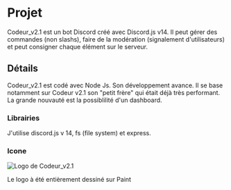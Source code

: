 # Projet
Codeur_v2.1 est un bot Discord créé avec Discord.js v14. Il peut gérer des commandes (non slashs), faire de la modération (signalement d'utilisateurs) et peut consigner chaque élément sur le serveur.
## Détails
Codeur_v2.1 est codé avec Node Js. Son développement avance. Il se base notamment sur Codeur v2.1 son "petit frère" qui était déjà très performant. La grande nouvauté est la possiblilité d'un dashboard.
### Librairies
J'utilise discord.js v 14, fs (file system) et express.
### Icone
![Logo de Codeur_v2.1](https://cdn.discordapp.com/app-icons/1147412101854416927/e580c1b2b2ffde21d3e9ae06d0b649ae.png?size=256&quot)

Le logo à été entièrement dessiné sur Paint

